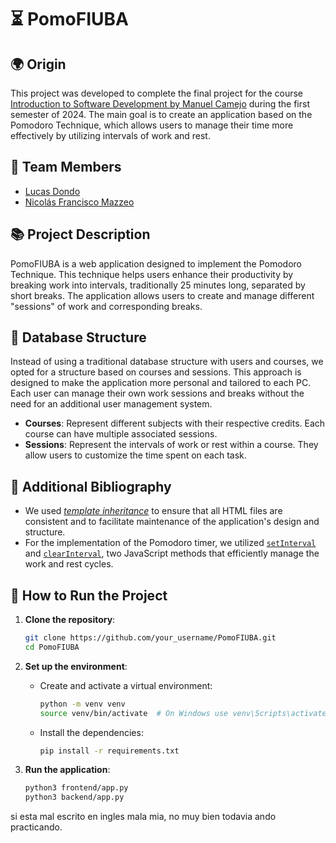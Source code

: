 # ⏳ PomoFIUBA

## 🌍 Origin
This project was developed to complete the final project for the course [Introduction to Software Development by Manuel Camejo](https://intro-camejo.github.io/web/) during the first semester of 2024. The main goal is to create an application based on the Pomodoro Technique, which allows users to manage their time more effectively by utilizing intervals of work and rest.

## 👥 Team Members
- [Lucas Dondo](https://github.com/LucasDondo)
- [Nicolás Francisco Mazzeo](https://github.com/ElMalditoNINE9)

## 📚 Project Description
PomoFIUBA is a web application designed to implement the Pomodoro Technique. This technique helps users enhance their productivity by breaking work into intervals, traditionally 25 minutes long, separated by short breaks. The application allows users to create and manage different "sessions" of work and corresponding breaks.

## 💾 Database Structure
Instead of using a traditional database structure with users and courses, we opted for a structure based on courses and sessions. This approach is designed to make the application more personal and tailored to each PC. Each user can manage their own work sessions and breaks without the need for an additional user management system.

- **Courses**: Represent different subjects with their respective credits. Each course can have multiple associated sessions.
- **Sessions**: Represent the intervals of work or rest within a course. They allow users to customize the time spent on each task.

## 🔗 Additional Bibliography
- We used _[template inheritance](https://flask.palletsprojects.com/en/latest/patterns/templateinheritance)_ to ensure that all HTML files are consistent and to facilitate maintenance of the application's design and structure.
- For the implementation of the Pomodoro timer, we utilized [`setInterval`](https://developer.mozilla.org/en-US/docs/Web/API/setInterval) and [`clearInterval`](https://developer.mozilla.org/en-US/docs/Web/API/clearInterval), two JavaScript methods that efficiently manage the work and rest cycles.

## 🚀 How to Run the Project

1. **Clone the repository**:
    ```bash
    git clone https://github.com/your_username/PomoFIUBA.git
    cd PomoFIUBA
    ```

2. **Set up the environment**:
   - Create and activate a virtual environment:
     ```bash
     python -m venv venv
     source venv/bin/activate  # On Windows use venv\Scripts\activate
     ```

   - Install the dependencies:
     ```bash
     pip install -r requirements.txt
     ```

3. **Run the application**:
   ```bash
   python3 frontend/app.py
   python3 backend/app.py

si esta mal escrito en ingles mala mia, no muy bien todavia ando practicando.